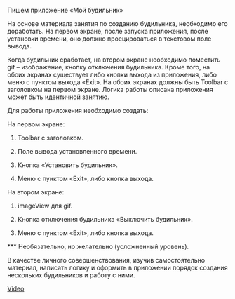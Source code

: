 Пишем приложение «Мой будильник»

На основе материала занятия по созданию будильника, необходимо его доработать. На первом экране, после запуска приложения, после установки времени, оно должно проецироваться в текстовом поле вывода.

Когда будильник сработает, на втором экране необходимо поместить gif – изображение, кнопку отключения будильника. Кроме того, на обоих экранах существует либо кнопки выхода из приложения, либо меню с пунктом выхода «Exit». На обоих экранах должны быть Toolbar с заголовком на первом экране. Логика работы описана приложения может быть идентичной занятию.

Для работы приложения необходимо создать:

На первом экране:

1. Toolbar c заголовком.

2. Поле вывода установленного времени.

3. Кнопка «Установить будильник».

4. Меню с пунктом «Exit», либо кнопка выхода.

На втором экране:

1. imageView для gif.

2. Кнопка отключения будильника «Выключить будильник».

3. Меню с пунктом «Exit», либо кнопка выхода.


*** Необязательно, но желательно (усложненный уровень).

В качестве личного совершенствования, изучив самостоятельно материал, написать логику и оформить в приложении порядок создания нескольких будильников и работу с ними.

[Video](https://rutube.ru/video/private/30e993101874c41dbe31cc2192712421/?p=HGm0qITBVEq2BjVLLuTC4g)

